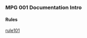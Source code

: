 ### MPG 001 Documentation Intro

#### Rules

[rule101]('../src/main/java/com/kbmdev/gateway/rule/rule101.java')



